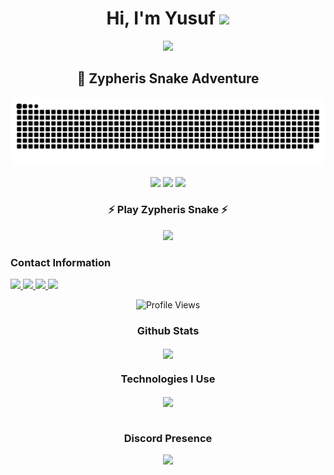 <h1 align="center">Hi, I'm Yusuf 
  <img src="https://media0.giphy.com/media/v1.Y2lkPTc5MGI3NjExN2d3bHN2czY4aXozOWw2dHZhOTZvNWJ6OHp6Z2FmZXVxZWFmc3QwbyZlcD12MV9pbnRlcm5hbF9naWZfYnlfaWQmY3Q9cw/GCykZsS55J7qPN6iCw/giphy.gif" width="35">
</h1>

<p align="center">
  <a href="https://github.com/DenverCoder1/readme-typing-svg">
    <img src="https://readme-typing-svg.herokuapp.com?font=Time+New+Roman&color=%2300AF17&size=25&center=true&vCenter=true&width=600&height=100&lines=Full-stack+Developer;@zypheris">
  </a>
</p>

<h2 align="center">🐍 Zypheris Snake Adventure</h2>

<p align="center">
  <!-- Yılan oyunu tarzı SVG animasyonu -->
  <img src="https://raw.githubusercontent.com/Platane/snk/output/github-contribution-grid-snake-dark.svg" alt="snake" width="600" style="border-radius:10px;">
</p>

<p align="center">
  <!-- Retro pixel animasyonlar -->
  <img src="https://media.tenor.com/eDchk3srtycAAAAi/pixel-art-space.gif" width="120">
  <img src="https://media.tenor.com/Dx2hKJ0Yc9gAAAAi/pixel-art.gif" width="120">
  <img src="https://media.tenor.com/JmD6s7eE6M0AAAAi/pixel-swordsman.gif" width="120">
</p>

<h3 align="center">⚡ Play Zypheris Snake ⚡</h3>
<p align="center">
  <img src="https://media.tenor.com/CeDk6XdUMAAAAP8/pixel-art-press-start.gif" width="150">
</p>

<h3>Contact Information</h3>
<a href="https://discord.com/users/773582512647569409" target="_blank">
  <img src="https://img.shields.io/badge/Zypheris%20-111111.svg?&style=for-the-badge&logo=discord&logoColor=purple">
</a>
<a href="https://instagram.com/ilwixi7" target="_blank">
  <img src="https://img.shields.io/badge/Instagram%20-111111.svg?&style=for-the-badge&logo=instagram&logoColor=purple">
</a>
<a href="https://open.spotify.com/user/314c4qgsafgrqtpd6tnfandxnkzq" target="_blank">
  <img src="https://img.shields.io/badge/Spotify%20-111111.svg?&style=for-the-badge&logo=spotify&logoColor=purple">
</a>
<a href="https://www.youtube.com/channel/zypherisdev" target="_blank">
  <img src="https://img.shields.io/badge/youtube%20-111111.svg?&style=for-the-badge&logo=youtube&logoColor=purple">
</a>

<!-- Profile Views -->
<p align="center">
  <img src="https://count.getloli.com/get/@zypheriss?theme=rule34" alt="Profile Views">
</p>

<div align="center">
  <h3>Github Stats</h3>
  <div>
    <img align="center" src="https://github-readme-stats.vercel.app/api?username=zypheriss&theme=github_dark&show_icons=true"/>
  </div>

  <h3>Technologies I Use</h3>
  <img width="50%" align="center" src="https://skillicons.dev/icons?i=js,ts,html,css,discord,dotnet,kotlin,lua,ps,perl,tailwind,bootstrap,react,nextjs,cpp,cs,nodejs,express,python,mysql,mongodb&perline=7">
  <br><br>

  <div>
    <h3>Discord Presence</h3>
    <a align="center" href="https://discord.com/users/773582512647569409">
      <img src="https://lanyard.cnrad.dev/api/773582512647569409/?theme=light">
    </a>
  </div>
</div>
